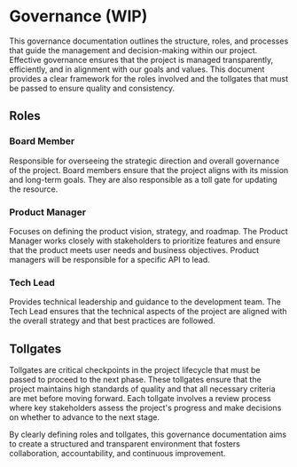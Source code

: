 # Governance (WIP)

This governance documentation outlines the structure, roles, and processes that guide the management and decision-making within our project. Effective governance ensures that the project is managed transparently, efficiently, and in alignment with our goals and values. This document provides a clear framework for the roles involved and the tollgates that must be passed to ensure quality and consistency.

## Roles

### Board Member

Responsible for overseeing the strategic direction and overall governance of the project. Board members ensure that the project aligns with its mission and long-term goals. They are also responsible as a toll gate for updating the resource.

### Product Manager

Focuses on defining the product vision, strategy, and roadmap. The Product Manager works closely with stakeholders to prioritize features and ensure that the product meets user needs and business objectives. Product managers will be responsible for a specific API to lead.

### Tech Lead

Provides technical leadership and guidance to the development team. The Tech Lead ensures that the technical aspects of the project are aligned with the overall strategy and that best practices are followed.

## Tollgates

Tollgates are critical checkpoints in the project lifecycle that must be passed to proceed to the next phase. These tollgates ensure that the project maintains high standards of quality and that all necessary criteria are met before moving forward. Each tollgate involves a review process where key stakeholders assess the project's progress and make decisions on whether to advance to the next stage.

By clearly defining roles and tollgates, this governance documentation aims to create a structured and transparent environment that fosters collaboration, accountability, and continuous improvement.